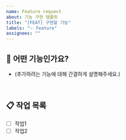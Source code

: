 ```yaml
---
name: Feature request
about: 기능 구현 템플릿
title: "[FEAT] 구현할 기능"
labels: "✨ Feature"
assignees: ""
---
```


## 🔎 어떤 기능인가요?

- (추가하려는 기능에 대해 간결하게 설명해주세요.)

<br />

## 📋 작업 목록

- [ ] 작업1
- [ ] 작업2

<br>
